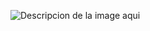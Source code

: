 
![Descripcion de la image aqui](https://github.com/user-attachments/assets/8f2e019c-2e25-45e9-ba53-1d138a22a773)

